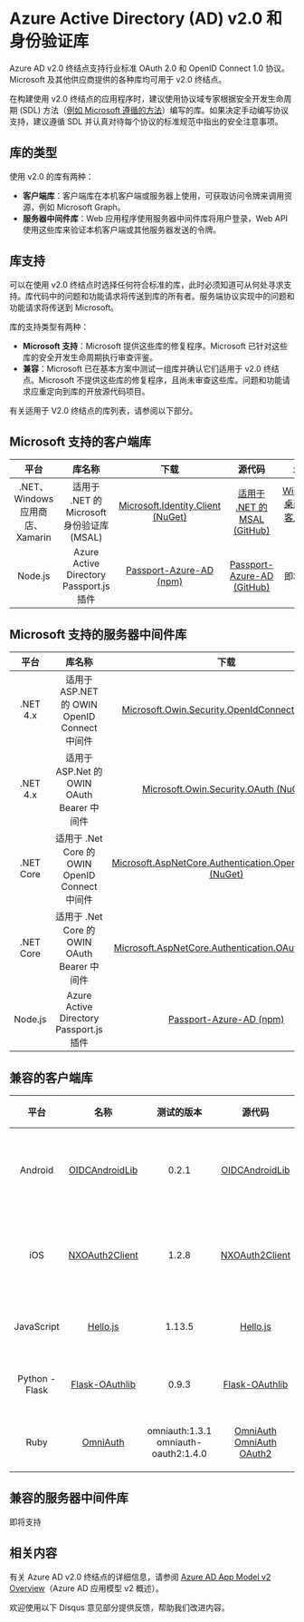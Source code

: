 <properties
   pageTitle="Azure Active Directory v2.0 库 | Azure"
   description="提供 Azure Active Directory v2.0 终结点的所有兼容客户端库和服务器中间件库列表，以及相关的库/源代码/示例链接。"
   services="active-directory"
   documentationCenter=""
   authors="skwan"
   manager="mbaldwin"
   editor=""/>  


<tags
   ms.service="active-directory"
   ms.devlang="na"
   ms.topic="article"
   ms.tgt_pltfrm="na"
   ms.workload="identity"
   ms.date="09/30/2016"
   wacn.date="10/31/2016"
   ms.author="skwan;bryanla"/>  



# Azure Active Directory (AD) v2.0 和身份验证库
Azure AD v2.0 终结点支持行业标准 OAuth 2.0 和 OpenID Connect 1.0 协议。Microsoft 及其他供应商提供的各种库均可用于 v2.0 终结点。

在构建使用 v2.0 终结点的应用程序时，建议使用协议域专家根据安全开发生命周期 (SDL) 方法（[例如 Microsoft 遵循的方法][Microsoft-SDL]）编写的库。如果决定手动编写协议支持，建议遵循 SDL 并认真对待每个协议的标准规范中指出的安全注意事项。

## 库的类型
使用 v2.0 的库有两种：

- **客户端库**：客户端库在本机客户端或服务器上使用，可获取访问令牌来调用资源，例如 Microsoft Graph。
- **服务器中间件库**：Web 应用程序使用服务器中间件库将用户登录，Web API 使用这些库来验证本机客户端或其他服务器发送的令牌。

## 库支持
可以在使用 v2.0 终结点时选择任何符合标准的库，此时必须知道可从何处寻求支持。库代码中的问题和功能请求将传送到库的所有者。服务端协议实现中的问题和功能请求将传送到 Microsoft。

库的支持类型有两种：

- **Microsoft 支持**：Microsoft 提供这些库的修复程序。Microsoft 已针对这些库的安全开发生命周期执行审查评鉴。
- **兼容**：Microsoft 已在基本方案中测试一组库并确认它们适用于 v2.0 终结点。Microsoft 不提供这些库的修复程序，且尚未审查这些库。问题和功能请求应重定向到库的开放源代码项目。

有关适用于 V2.0 终结点的库列表，请参阅以下部分。

## Microsoft 支持的客户端库
| 平台| 库名称| 下载 | 源代码 | 示例 |
| :-: | :-: | :-: | :-: | :-: |
| .NET、Windows 应用商店、Xamarin | 适用于 .NET 的 Microsoft 身份验证库 (MSAL) | [Microsoft.Identity.Client (NuGet)][ClientLib-NET-Lib] | [适用于 .NET 的 MSAL (GitHub)][ClientLib-NET-Repo] | [Windows 桌面本机客户端示例][ClientLib-NET-Sample] |
| Node.js | Azure Active Directory Passport.js 插件 | [Passport-Azure-AD (npm)][ClientLib-Node-Lib] | [Passport-Azure-AD (GitHub)][ClientLib-Node-Repo] | 即将支持 |

<!--- COMMENTING OUT UNTIL THEY ARE READY
| iOS, Mac | Microsoft Authentication Library (MSAL) for ObjC | In development | In development | In development |
| Android | Microsoft Authentication Library (MSAL) for Android | In development | In development | In development |
| JavaScript | Microsoft Authentication Library (MSAL) for JavaScript | In development | In development | In development |
 -->


## Microsoft 支持的服务器中间件库
| 平台| 库名称| 下载 | 源代码 | 示例 |
| :-: | :-: | :-: | :-: | :-: |
| .NET 4.x | 适用于 ASP.NET 的 OWIN OpenID Connect 中间件 | [Microsoft.Owin.Security.OpenIdConnect (NuGet)][ServerLib-Net4-Owin-Oidc-Lib] | [Katana 项目 (CodePlex)][ServerLib-Net4-Owin-Oidc-Repo] | [Web 应用示例][ServerLib-Net4-Owin-Oidc-Sample] |
| .NET 4.x | 适用于 ASP.Net 的 OWIN OAuth Bearer 中间件 | [Microsoft.Owin.Security.OAuth (NuGet)][ServerLib-Net4-Owin-Oauth-Lib] | [Katana 项目 (CodePlex)][ServerLib-Net4-Owin-Oauth-Repo] | [Web API 示例][ServerLib-Net4-Owin-Oauth-Sample] |
| .NET Core | 适用于 .Net Core 的 OWIN OpenID Connect 中间件 | [Microsoft.AspNetCore.Authentication.OpenIdConnect (NuGet)][ServerLib-NetCore-Owin-Oidc-Lib] | [ASP.Net 安全性 (GitHub)][ServerLib-NetCore-Owin-Oidc-Repo] | [Web 应用示例][ServerLib-NetCore-Owin-Oidc-Sample] |
| .NET Core | 适用于 .Net Core 的 OWIN OAuth Bearer 中间件 | [Microsoft.AspNetCore.Authentication.OAuth (NuGet)][ServerLib-NetCore-Owin-Oauth-Lib] | [ASP.Net 安全性 (GitHub)][ServerLib-NetCore-Owin-Oauth-Repo] | 即将支持 |
| Node.js | Azure Active Directory Passport.js 插件 | [Passport-Azure-AD (npm)][ServerLib-Node-Lib] | [Passport-Azure-AD (GitHub)][ServerLib-Node-Repo] | [Web 应用示例][ServerLib-Node-Sample] |
<!--- COMMENTING UNTIL SAMPLE IS AVAILABLE
| .NET 4.x, .NET Core | JSON Web Token Handler for .Net | [System.IdentityModel.Tokens.Jwt (NuGet)][ServerLib-Net-Jwt-Lib] | [Azure AD identity model extensions for .Net (GitHub)][ServerLib-Net-Jwt-Repo] | Coming soon |
--->

## 兼容的客户端库
| 平台| 名称 | 测试的版本 | 源代码 | 示例 |
| :-: | :-: | :-: | :-: | :-: |
| Android | [OIDCAndroidLib](https://github.com/kalemontes/OIDCAndroidLib/wiki) | 0\.2.1 | [OIDCAndroidLib](https://github.com/kalemontes/OIDCAndroidLib) | [本机应用示例](/documentation/articles/active-directory-v2-devquickstarts-android/) |
| iOS | [NXOAuth2Client](https://github.com/nxtbgthng/OAuth2Client) | 1\.2.8 | [NXOAuth2Client](https://github.com/nxtbgthng/OAuth2Client) | [本机应用示例](/documentation/articles/active-directory-v2-devquickstarts-ios/)|
| JavaScript | [Hello.js](https://adodson.com/hello.js/) | 1\.13.5 | [Hello.js](https://github.com/MrSwitch/hello.js) | 即将支持 |
| Python - Flask | [Flask-OAuthlib](https://github.com/lepture/flask-oauthlib) | 0\.9.3 | [Flask-OAuthlib](https://github.com/lepture/flask-oauthlib) | 即将支持 |
| Ruby | [OmniAuth](https://github.com/omniauth/omniauth/wiki) | omniauth:1.3.1</br>omniauth-oauth2:1.4.0 | [OmniAuth](https://github.com/omniauth/omniauth)</br>[OmniAuth OAuth2](https://github.com/intridea/omniauth-oauth2) | 即将支持 |
<!--- REMOVING BRANDON'S FOR NOW
|  |  |  |  |  |
| Android | [OAuth2 Client](https://github.com/wuman/android-oauth-client) |   | [OAuth2 Client](https://github.com/wuman/android-oauth-client)  | Coming soon  |
| Java | [WSO2 Identity Server](https://docs.wso2.com/display/IS500/Introducing+the+Identity+Server) | [Version 5.2.0](http://wso2.com/products/identity-server/) | [Source](https://docs.wso2.com/display/IS500/Building+from+Source) | [Samples index](https://docs.wso2.com/display/IS500/Samples)  |
| Java | [Java Gluu Server](https://gluu.org/docs/) |   | [oxAuth](https://github.com/GluuFederation/oxAuth)  | Coming soon |
| Node.js | [NPM passport-openidconnect](https://www.npmjs.com/package/passport-openidconnect) | 0.0.1  | [Passport-OpenID Connect](https://github.com/jaredhanson/passport-openidconnect) | Coming soon  |
| PHP | [OpenID Connect Basic Client](https://github.com/jumbojett/OpenID-Connect-PHP) |   | [OpenID Connect Basic Client](https://github.com/jumbojett/OpenID-Connect-PHP)  | Coming soon  |
-->


## 兼容的服务器中间件库 
即将支持


## 相关内容
有关 Azure AD v2.0 终结点的详细信息，请参阅 [Azure AD App Model v2 Overview][AAD-App-Model-V2-Overview]（Azure AD 应用模型 v2 概述）。

欢迎使用以下 Disqus 意见部分提供反馈，帮助我们改进内容。

<!--Image references-->

<!--Reference style links -->

[AAD-App-Model-V2-Overview]: /documentation/articles/active-directory-appmodel-v2-overview/
[ClientLib-NET-Lib]: http://www.nuget.org/packages/Microsoft.Identity.Client
[ClientLib-NET-Repo]: https://github.com/AzureAD/microsoft-authentication-library-for-dotnet
[ClientLib-NET-Sample]: /documentation/articles/active-directory-v2-devquickstarts-wpf/
[ClientLib-Node-Lib]: https://www.npmjs.com/package/passport-azure-ad
[ClientLib-Node-Repo]: https://github.com/AzureAD/passport-azure-ad
[ClientLib-Node-Sample]: 
[ClientLib-Iosmac-Lib]:
[ClientLib-Iosmac-Repo]: 
[ClientLib-Iosmac-Sample]:
[ClientLib-Android-Lib]: 
[ClientLib-Android-Repo]:
[ClientLib-Android-Sample]: 
[ClientLib-Js-Lib]:
[ClientLib-Js-Repo]: 
[ClientLib-Js-Sample]:
[Microsoft-SDL]: http://www.microsoft.com/sdl/default.aspx
[ServerLib-Net4-Owin-Oidc-Lib]: https://www.nuget.org/packages/Microsoft.Owin.Security.OpenIdConnect/
[ServerLib-Net4-Owin-Oidc-Repo]: http://katanaproject.codeplex.com/
[ServerLib-Net4-Owin-Oidc-Sample]: /documentation/articles/active-directory-v2-devquickstarts-dotnet-web/
[ServerLib-Net4-Owin-Oauth-Lib]: https://www.nuget.org/packages/Microsoft.Owin.Security.OAuth/
[ServerLib-Net4-Owin-Oauth-Repo]: http://katanaproject.codeplex.com/
[ServerLib-Net4-Owin-Oauth-Sample]: /documentation/articles/active-directory-v2-devquickstarts-dotnet-api/
[ServerLib-Net-Jwt-Lib]: https://www.nuget.org/packages/System.IdentityModel.Tokens.Jwt
[ServerLib-Net-Jwt-Repo]: https://github.com/AzureAD/azure-activedirectory-identitymodel-extensions-for-dotnet
[ServerLib-Net-Jwt-Sample]: /
[ServerLib-NetCore-Owin-Oidc-Lib]: https://www.nuget.org/packages/Microsoft.AspNetCore.Authentication.OpenIdConnect/
[ServerLib-NetCore-Owin-Oidc-Repo]: https://github.com/aspnet/Security
[ServerLib-NetCore-Owin-Oidc-Sample]: https://github.com/Azure-Samples/active-directory-dotnet-webapp-openidconnect-aspnetcore-v2
[ServerLib-NetCore-Owin-Oauth-Lib]: https://www.nuget.org/packages/Microsoft.AspNetCore.Authentication.OAuth/
[ServerLib-NetCore-Owin-Oauth-Repo]: https://github.com/aspnet/Security
[ServerLib-NetCore-Owin-Oauth-Sample]: /
[ServerLib-Node-Lib]: https://www.npmjs.com/package/passport-azure-ad
[ServerLib-Node-Repo]: https://github.com/AzureAD/passport-azure-ad/
[ServerLib-Node-Sample]: /documentation/articles/active-directory-v2-devquickstarts-node-web/

<!---HONumber=Mooncake_1024_2016-->

